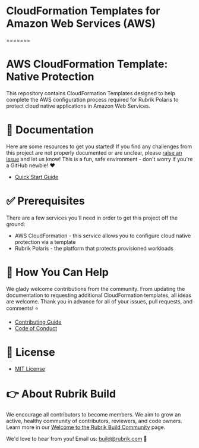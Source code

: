 # CloudFormation Templates for Amazon Web Services (AWS)
=======
# AWS CloudFormation Template: Native Protection

This repository contains CloudFormation Templates designed to help complete the AWS configuration process required for Rubrik Polaris to protect cloud native applications in Amazon Web Services. 

# :blue_book: Documentation 

Here are some resources to get you started! If you find any challenges from this project are not properly documented or are unclear, please [raise an issue](https://github.com/rubrikinc/use-case-aws-cloudformation-templates-native-protection/issues/new/choose) and let us know! This is a fun, safe environment - don't worry if you're a GitHub newbie! :heart:

* [Quick Start Guide](/docs/quick-start.md)

# :white_check_mark: Prerequisites

There are a few services you'll need in order to get this project off the ground:

* AWS CloudFormation - this service allows you to configure cloud native protection via a template
* Rubrik Polaris - the platform that protects provisioned workloads

# :muscle: How You Can Help

We glady welcome contributions from the community. From updating the documentation to requesting additional CloudFormation templates, all ideas are welcome. Thank you in advance for all of your issues, pull requests, and comments! :star:

* [Contributing Guide](CONTRIBUTING.md)
* [Code of Conduct](CODE_OF_CONDUCT.md)

# :pushpin: License

* [MIT License](LICENSE)

# :point_right: About Rubrik Build

We encourage all contributors to become members. We aim to grow an active, healthy community of contributors, reviewers, and code owners. Learn more in our [Welcome to the Rubrik Build Community](https://github.com/rubrikinc/welcome-to-rubrik-build) page.

We'd love to hear from you! Email us: build@rubrik.com :love_letter:
